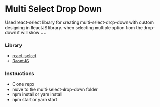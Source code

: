 # Multi Select Drop Down
Used react-select library for creating multi-select-drop-down with custom designing in ReactJS library. when selecting multiple option from the drop-down it will show **...**.

### Library
* [react-select](https://react-select.com/home)
* [ReactJS](https://reactjs.org/) 

### Instructions
* Clone repo
* move to the multi-select-drop-down folder
* npm install or yarn install
* npm start or yarn start